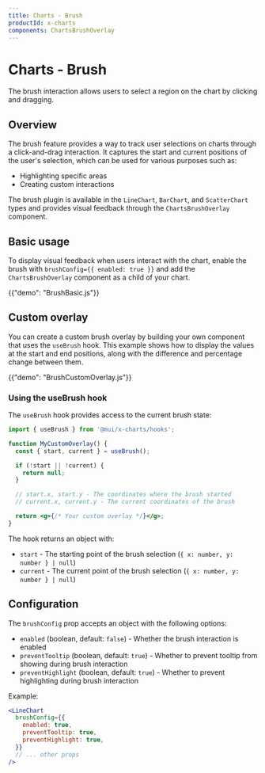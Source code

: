 ```yaml
---
title: Charts - Brush
productId: x-charts
components: ChartsBrushOverlay
---
```


# Charts - Brush

<p class="description">The brush interaction allows users to select a region on the chart by clicking and dragging.</p>

## Overview

The brush feature provides a way to track user selections on charts through a click-and-drag interaction.
It captures the start and current positions of the user's selection, which can be used for various purposes such as:

- Highlighting specific areas
- Creating custom interactions

The brush plugin is available in the `LineChart`, `BarChart`, and `ScatterChart` types and provides visual feedback through the `ChartsBrushOverlay` component.

## Basic usage

To display visual feedback when users interact with the chart, enable the brush with `brushConfig={{ enabled: true }}` and add the `ChartsBrushOverlay` component as a child of your chart.

{{"demo": "BrushBasic.js"}}

## Custom overlay

You can create a custom brush overlay by building your own component that uses the `useBrush` hook.
This example shows how to display the values at the start and end positions, along with the difference and percentage change between them.

{{"demo": "BrushCustomOverlay.js"}}

### Using the useBrush hook

The `useBrush` hook provides access to the current brush state:

```jsx
import { useBrush } from '@mui/x-charts/hooks';

function MyCustomOverlay() {
  const { start, current } = useBrush();

  if (!start || !current) {
    return null;
  }

  // start.x, start.y - The coordinates where the brush started
  // current.x, current.y - The current coordinates of the brush

  return <g>{/* Your custom overlay */}</g>;
}
```

The hook returns an object with:

- `start` - The starting point of the brush selection (`{ x: number, y: number } | null`)
- `current` - The current point of the brush selection (`{ x: number, y: number } | null`)

## Configuration

The `brushConfig` prop accepts an object with the following options:

- `enabled` (boolean, default: `false`) - Whether the brush interaction is enabled
- `preventTooltip` (boolean, default: `true`) - Whether to prevent tooltip from showing during brush interaction
- `preventHighlight` (boolean, default: `true`) - Whether to prevent highlighting during brush interaction

Example:

```jsx
<LineChart
  brushConfig={{
    enabled: true,
    preventTooltip: true,
    preventHighlight: true,
  }}
  // ... other props
/>
```

<!-- ## Integration with Zoom

In Pro charts (`LineChartPro`, `BarChartPro`, `ScatterChartPro`), the brush can be used as a zoom interaction.
See the [Zoom and Pan documentation](/x/react-charts/zoom-and-pan/) for more details on using brush for zooming. -->
